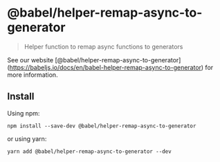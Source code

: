 <span class="citation" data-cites="babel/helper-remap-async-to-generator">@babel/helper-remap-async-to-generator</span>
=======================================================================================================================

> Helper function to remap async functions to generators

See our website <span class="citation" data-cites="babel/helper-remap-async-to-generator">\[@babel/helper-remap-async-to-generator\]</span>(https://babeljs.io/docs/en/babel-helper-remap-async-to-generator) for more information.

Install
-------

Using npm:

    npm install --save-dev @babel/helper-remap-async-to-generator

or using yarn:

    yarn add @babel/helper-remap-async-to-generator --dev
